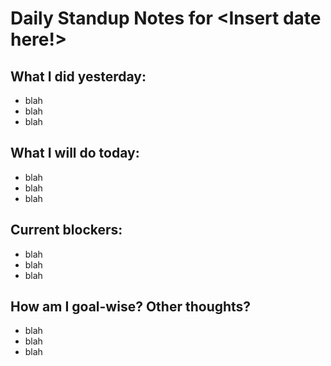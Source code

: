 # Daily Standup Notes for <Insert date here!>

## What I did yesterday:
- blah
- blah
- blah

## What I will do today:
- blah
- blah
- blah

## Current blockers:
- blah
- blah
- blah

## How am I goal-wise? Other thoughts?
- blah
- blah
- blah
